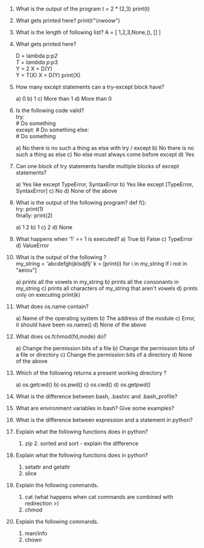 1. What is the output of the program 
	t = 2 * (2,3)
	print(t)

2. What gets printed here? 
	print(r"\nwoow")

3. What is the length of following list?
	A = [ 1,2,3,None,(), [] ]

4. What gets printed here?

	D = lambda p:p*2                                                           
	T = lambda p:p*3                                                         
	Y = 2                                                                       X = D(Y)                                                                    
	Y = T(X)                                                                    X = D(Y)
	print(X)

5. How many except statements can a try-except block have?

	a) 0
	b) 1
	c) More than 1
	d) More than 0

6. Is the following code valid?                                   
	try:                                                                         
		# Do something                                                    
	except:
		# Do something
	else:    
		# Do something

	a) No there is no such a thing as else with try / except
	b) No there is no such a thing as else
	c) No else must always come before except
	d) Yes

7. Can one block of try statements handle multiple blocks of except statements?

	a) Yes like except TypeError, SyntaxError
	b) Yes like except [TypeError, SyntaxError]
	c) No
	d) None of the above

8. What is the output of the following program? 
	def f():                                                                         
		try:                                                                     	print(1)                                                     
		finally:                                                                 	print(2)

	a) 1 2
	b) 1
	c) 2
	d) None

9. What happens when '1' == 1 is executed?
	a) True
	b) False
	c) TypeError
	d) ValueError

10. What is the output of the following ?                  
	my_string = 'abcdefghijklsdjflj'
	k = [print(i) for i in my_string if i not in "aeiou"]

	a) prints all the vowels in my_string
	b) prints all the consonants in my_string
	c) prints all characters of my_string that aren't vowels
	d) prints only on executing print(k)

11. What does os.name contain?
	
	a) Name of the operating system
	b) The address of the module
	c) Error, it should have been os.name()
	d) None of the above


12. What does os.fchmod(fd,mode) do?
	
	a) Change the permission bits of a file
	b) Change the permission bits of a file or directory
	c) Change the permission bits of a directory
	d) None of the above

13. Which of the following returns a present working directory ?
	
	a) os.getcwd()
	b) os.pwd()
	c) os.cwd()
	d) os.getpwd()

14. What is the difference between bash, .bashrc and .bash_profile?

15. What are environment variables in bash? Give some examples?

16. What is the difference between expression and a statement in python?

17. Explain what the following functions does in python?  
	1. zip                                                                      2. sorted and sort - explain the difference   

18. Explain what the following functions does in python?
	1. setattr and getattr                                                 
	2. slice

19. Explain the following commands.                    
	1. cat (what happens when cat commands are combined with redirection >)  
	2. chmod

20. Explain the following commands.  	                                                      
	1. man/info     
	2. chown